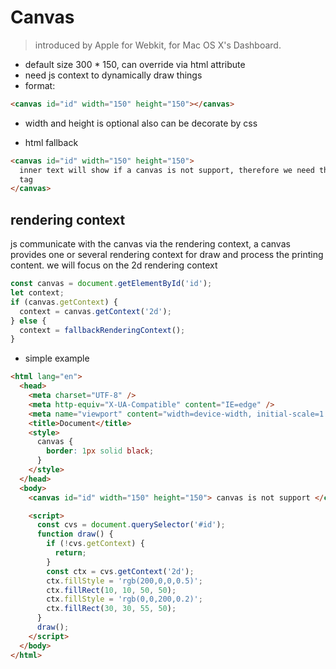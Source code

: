 # Canvas

> introduced by Apple for Webkit, for Mac OS X's Dashboard.

- default size 300 \* 150, can override via html attribute
- need js context to dynamically draw things
- format:

```html
<canvas id="id" width="150" height="150"></canvas>
```

- width and height is optional also can be decorate by css

- html fallback

```html
<canvas id="id" width="150" height="150">
  inner text will show if a canvas is not support, therefore we need the close
  tag
</canvas>
```

## rendering context

js communicate with the canvas via the rendering context, a canvas provides one or several rendering context for draw and process the printing content. we will focus on the 2d rendering context

```js
const canvas = document.getElementById('id');
let context;
if (canvas.getContext) {
  context = canvas.getContext('2d');
} else {
  context = fallbackRenderingContext();
}
```

- simple example

```html
<html lang="en">
  <head>
    <meta charset="UTF-8" />
    <meta http-equiv="X-UA-Compatible" content="IE=edge" />
    <meta name="viewport" content="width=device-width, initial-scale=1.0" />
    <title>Document</title>
    <style>
      canvas {
        border: 1px solid black;
      }
    </style>
  </head>
  <body>
    <canvas id="id" width="150" height="150"> canvas is not support </canvas>

    <script>
      const cvs = document.querySelector('#id');
      function draw() {
        if (!cvs.getContext) {
          return;
        }
        const ctx = cvs.getContext('2d');
        ctx.fillStyle = 'rgb(200,0,0,0.5)';
        ctx.fillRect(10, 10, 50, 50);
        ctx.fillStyle = 'rgb(0,0,200,0.2)';
        ctx.fillRect(30, 30, 55, 50);
      }
      draw();
    </script>
  </body>
</html>
```
